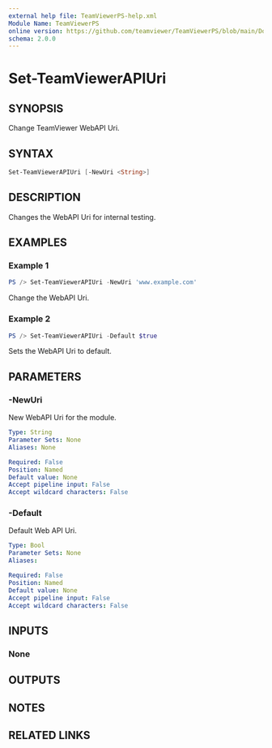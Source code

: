 ```yaml
---
external help file: TeamViewerPS-help.xml
Module Name: TeamViewerPS
online version: https://github.com/teamviewer/TeamViewerPS/blob/main/Docs/Help/Set-TeamViewerAPIUri.md
schema: 2.0.0
---
```


# Set-TeamViewerAPIUri

## SYNOPSIS

Change TeamViewer WebAPI Uri.

## SYNTAX

```powershell
Set-TeamViewerAPIUri [-NewUri <String>] 
```

## DESCRIPTION

Changes the WebAPI Uri for internal testing.

## EXAMPLES

### Example 1

```powershell
PS /> Set-TeamViewerAPIUri -NewUri 'www.example.com'
```

Change the WebAPI Uri.

### Example 2

```powershell
PS /> Set-TeamViewerAPIUri -Default $true
```

Sets the WebAPI Uri to default.

## PARAMETERS

### -NewUri

New WebAPI Uri for the module. 

```yaml
Type: String
Parameter Sets: None
Aliases: None

Required: False
Position: Named
Default value: None
Accept pipeline input: False
Accept wildcard characters: False
```

### -Default

Default Web API Uri.

```yaml
Type: Bool
Parameter Sets: None
Aliases:

Required: False
Position: Named
Default value: None
Accept pipeline input: False
Accept wildcard characters: False
```

## INPUTS

### None

## OUTPUTS

## NOTES

## RELATED LINKS
